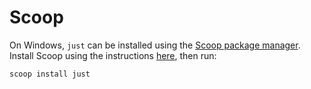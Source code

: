 # Scoop

On Windows, `just` can be installed using the [Scoop package manager](https://scoop.sh). Install Scoop using the instructions [here](https://scoop.sh), then run:

```powershell
scoop install just
```